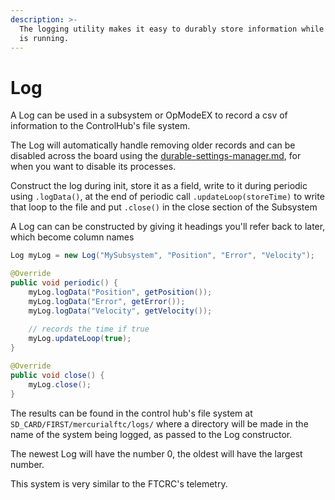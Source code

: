 ```yaml
---
description: >-
  The logging utility makes it easy to durably store information while the robot
  is running.
---
```


# Log

A Log can be used in a subsystem or OpModeEX to record a csv of information to the ControlHub's file system.

The Log will automatically handle removing older records and can be disabled across the board using the [durable-settings-manager.md](durable-settings-manager.md "mention"), for when you want to disable its processes.

Construct the log during init, store it as a field, write to it during periodic using `.logData()`, at the end of periodic call `.updateLoop(storeTime)` to write that loop to the file and put `.close()` in the close section of the Subsystem

A Log can can be constructed by giving it headings you'll refer back to later, which become column names

```java
Log myLog = new Log("MySubsystem", "Position", "Error", "Velocity");
```

```java
@Override
public void periodic() {
    myLog.logData("Position", getPosition());
    myLog.logData("Error", getError());
    myLog.logData("Velocity", getVelocity());
    
    // records the time if true
    myLog.updateLoop(true);
}
```

```java
@Override
public void close() {
    myLog.close();
}
```

The results can be found in the control hub's file system at `SD_CARD/FIRST/mercurialftc/logs/` where a directory will be made in the name of the system being logged, as passed to the Log constructor.

The newest Log will have the number 0, the oldest will have the largest number.&#x20;

This system is very similar to the FTCRC's telemetry.
